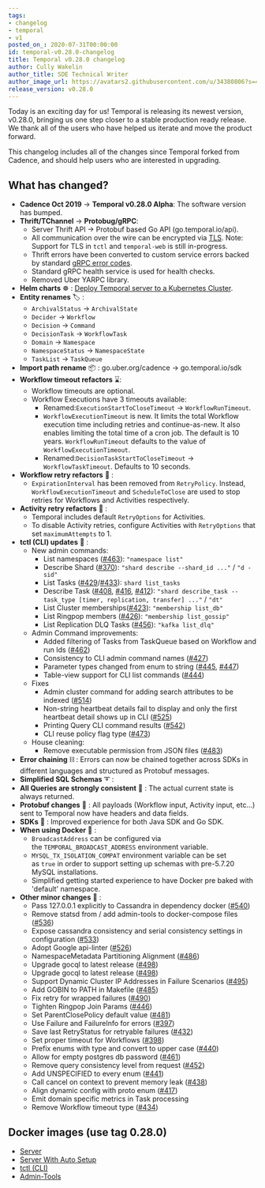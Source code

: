 ```yaml
---
tags:
- changelog
- temporal
- v1
posted_on_: 2020-07-31T00:00:00
id: temporal-v0.28.0-changelog
title: Temporal v0.28.0 changelog
author: Cully Wakelin
author_title: SDE Technical Writer
author_image_url: https://avatars2.githubusercontent.com/u/34380806?s=400&u=5cd38b5e4416a5d10cdf9ebd386eec1d02f0b067&v=4
release_version: v0.28.0
---
```


<!--truncate-->

Today is an exciting day for us! Temporal is releasing its newest version, v0.28.0, bringing us one step closer to a stable production ready release. We thank all of the users who have helped us iterate and move the product forward.

This changelog includes all of the changes since Temporal forked from Cadence, and should help users who are interested in upgrading.

## What has changed?

- **Cadence Oct 2019** → **Temporal v0.28.0 Alpha**: The software version has bumped.
- **Thrift/TChannel** → **Protobug/gRPC**:
    - Server Thrift API → Protobuf based Go API (go.temporal.io/api).
    - All communication over the wire can be encrypted via [TLS](https://docs.temporal.io/docs/configuring-temporal-server#tls). Note: Support for TLS in `tctl` and `temporal-web` is still in-progress.
    - Thrift errors have been converted to custom service errors backed by standard [gRPC error codes](https://pkg.go.dev/google.golang.org/grpc/codes).
    - Standard gRPC health service is used for health checks.
    - Removed Uber YARPC library.
- **Helm charts** ☸️  : [Deploy Temporal server to a Kubernetes Cluster](https://github.com/temporalio/helm-charts).
- **Entity renames** 🏷️ :
    - `ArchivalStatus` → `ArchivalState`
    - `Decider` → `Workflow`
    - `Decision` → `Command`
    - `DecisionTask` → `WorkflowTask`
    - `Domain` → `Namespace`
    - `NamespaceStatus` → `NamespaceState`
    - `TaskList` → `TaskQueue`
- **Import path rename** 📦 : go.uber.org/cadence → go.temporal.io/sdk
- **Workflow timeout refactors** ⌛:
    - Workflow timeouts are optional.
    - Workflow Executions have 3 timeouts available:
        - Renamed:`ExecutionStartToCloseTimeout` → `WorkflowRunTimeout`.
        - `WorkflowExecutionTimeout` is new. It limits the total Workflow execution time including retries and continue-as-new. It also enables limiting the total time of a cron job. The default is 10 years. `WorkflowRunTimeout` defaults to the value of `WorkflowExecutionTimeout`.
        - Renamed:`DecisionTaskStartToCloseTimeout` → `WorkflowTaskTimeout`. Defaults to 10 seconds.
- **Workflow retry refactors** 🔁 :
    - `ExpirationInterval` has been removed from `RetryPolicy`. Instead, `WorkflowExecutionTimeout` and `ScheduleToClose` are used to stop retries for Workflows and Activities respectively.
- **Activity retry refactors** 🔁 :
    - Temporal includes default `RetryOptions` for Activities.
    - To disable Activity retries, configure Activities with `RetryOptions` that set `maximumAttempts` to 1.
- **tctl (CLI) updates** 🧰 :
    - New admin commands:
        - List namespaces ([#463](https://github.com/temporalio/temporal/pull/463)): `"namespace list"`
        - Describe Shard ([#370](https://github.com/temporalio/temporal/pull/370)): `"shard describe --shard_id ..."` / `"d -sid"`
        - List Tasks ([#429](https://github.com/temporalio/temporal/pull/429)/[#433](https://github.com/temporalio/temporal/pull/433)): `shard list_tasks`
        - Describe Task ([#408](https://github.com/temporalio/temporal/pull/408), [#416](https://github.com/temporalio/temporal/pull/416), [#412](https://github.com/temporalio/temporal/pull/412)): `"shard describe_task --task_type [timer, replication, transfer] ..."` / `"dt"`
        - List Cluster memberships([#423](https://github.com/temporalio/temporal/pull/423/files)): `"membership list_db"`
        - List Ringpop members ([#426](https://github.com/temporalio/temporal/pull/426)): `"membership list_gossip"`
        - List Replication DLQ Tasks ([#456](https://github.com/temporalio/temporal/pull/456)): `"kafka list_dlq"`
    - Admin Command improvements:
        - Added filtering of Tasks from TaskQueue based on Workflow and run Ids  ([#462](https://github.com/temporalio/temporal/pull/462))
        - Consistency to CLI admin command names ([#427](https://github.com/temporalio/temporal/pull/427))
        - Parameter types changed from enum to string ([#445](https://github.com/temporalio/temporal/pull/445), [#447](https://github.com/temporalio/temporal/pull/447))
        - Table-view support for CLI list commands ([#444](https://github.com/temporalio/temporal/pull/444))
    - Fixes
        - Admin cluster command for adding search attributes to be indexed ([#514](https://github.com/temporalio/temporal/pull/514))
        - Non-string heartbeat details fail to display and only the first heartbeat detail shows up in CLI ([#525](https://github.com/temporalio/temporal/pull/525))
        - Printing Query CLI command results ([#542](https://github.com/temporalio/temporal/pull/542))
        - CLI reuse policy flag type ([#473](https://github.com/temporalio/temporal/pull/473))
    - House cleaning:
        - Remove executable permission from JSON files ([#483](https://github.com/temporalio/temporal/pull/483))
- **Error chaining** ⛓️  :  Errors can now be chained together across SDKs in different languages and structured as Protobuf messages.
- **Simplified SQL Schemas** ➰ :
- **All Queries are strongly consistent** 🔎 : The actual current state is always returned.
- **Protobuf changes** 👣 : All payloads (Workflow input, Activity input, etc...) sent to Temporal now have headers and data fields.
- **SDKs** 🔌 : Improved experience for both Java SDK and Go SDK.
- **When using Docker** 🐳 :
    - `BroadcastAddress` can be configured via the `TEMPORAL_BROADCAST_ADDRESS` environment variable.
    - `MYSQL_TX_ISOLATION_COMPAT` environment variable can be set as `true` in order to support setting up schemas with pre-5.7.20 MySQL installations.
    - Simplified getting started experience to have Docker pre baked with 'default' namespace.
- **Other minor changes** 🔹 :
    - Pass 127.0.0.1 explicitly to Cassandra in dependency docker ([#540](https://github.com/temporalio/temporal/pull/540))
    - Remove statsd from / add admin-tools to docker-compose files ([#536](https://github.com/temporalio/temporal/pull/536))
    - Expose cassandra consistency and serial consistency settings in configuration ([#533](https://github.com/temporalio/temporal/pull/533))
    - Adopt Google api-linter ([#526](https://github.com/temporalio/temporal/pull/526))
    - NamespaceMetadata Partitioning Alignment ([#486](https://github.com/temporalio/temporal/pull/486))
    - Upgrade gocql to latest release ([#498](https://github.com/temporalio/temporal/pull/498))
    - Upgrade gocql to latest release ([#498](https://github.com/temporalio/temporal/pull/498))
    - Support Dynamic Cluster IP Addresses in Failure Scenarios ([#495](https://github.com/temporalio/temporal/pull/495))
    - Add GOBIN to PATH in Makefile ([#485](https://github.com/temporalio/temporal/pull/485))
    - Fix retry for wrapped failures ([#490](https://github.com/temporalio/temporal/pull/490))
    - Tighten Ringpop Join Params ([#446](https://github.com/temporalio/temporal/pull/446))
    - Set ParentClosePolicy default value ([#481](https://github.com/temporalio/temporal/pull/481))
    - Use Failure and FailureInfo for errors ([#397](https://github.com/temporalio/temporal/pull/397))
    - Save last RetryStatus for retryable failures ([#432](https://github.com/temporalio/temporal/pull/432))
    - Set proper timeout for Workflows ([#398](https://github.com/temporalio/temporal/pull/398))
    - Prefix enums with type and convert to upper case ([#440](https://github.com/temporalio/temporal/pull/440))
    - Allow for empty postgres db password ([#461](https://github.com/temporalio/temporal/pull/461))
    - Remove query consistency level from request ([#452](https://github.com/temporalio/temporal/pull/452))
    - Add UNSPECIFIED to every enum ([#441](https://github.com/temporalio/temporal/pull/441))
    - Call cancel on context to prevent memory leak ([#438](https://github.com/temporalio/temporal/pull/438))
    - Align dynamic config with proto enum ([#417](https://github.com/temporalio/temporal/pull/417))
    - Emit domain specific metrics in Task processing
    - Remove Workflow timeout type ([#434](https://github.com/temporalio/temporal/pull/434))

## **Docker images (use tag 0.28.0)**

- [Server](https://hub.docker.com/repository/docker/temporalio/server)
- [Server With Auto Setup](https://hub.docker.com/repository/docker/temporalio/auto-setup)
- [tctl (CLI)](https://hub.docker.com/repository/docker/temporalio/tctl)
- [Admin-Tools](https://hub.docker.com/repository/docker/temporalio/admin-tools)
